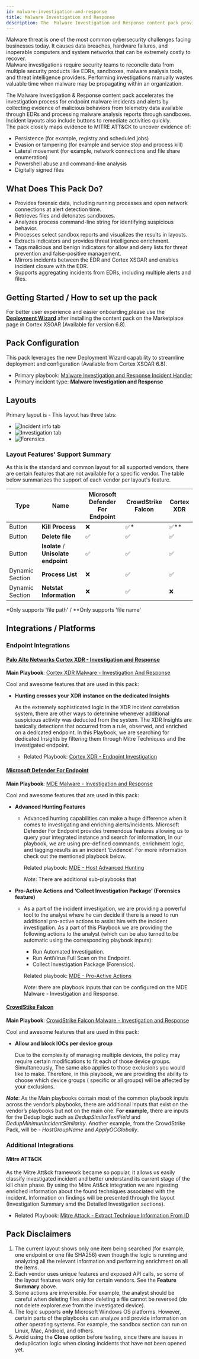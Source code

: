 ```yaml
---
id: malware-investigation-and-response
title: Malware Investigation and Response
description: The  Malware Investigation and Response content pack provides a framework for handling malware investigations.
---
```


Malware threat is one of the most common cybersecurity challenges facing businesses today. It causes data breaches, hardware failures, and inoperable computers and system networks that can be extremely costly to recover.  
Malware investigations require security teams to reconcile data from multiple security products like EDRs, sandboxes, malware analysis tools, and threat intelligence providers. 
Performing investigations manually wastes valuable time when malware may be propagating within an organization.

The Malware Investigation & Response content pack accelerates the investigation process for endpoint malware incidents and alerts by collecting evidence of malicious behaviors from telemetry data available through EDRs and processing malware analysis reports through sandboxes. Incident layouts also include buttons to remediate activities quickly.    
The pack closely maps evidence to MITRE ATT&CK to uncover evidence of:
- Persistence (for example, registry and scheduled jobs)
- Evasion or tampering (for example and service stop and process kill)
- Lateral movement (for example, network connections and file share enumeration)
- Powershell abuse and command-line analysis
- Digitally signed files

## What Does This Pack Do?
* Provides forensic data, including running processes and open network connections at alert detection time.
* Retrieves files and detonates sandboxes.
* Analyzes process command-line string for identifying suspicious behavior.
* Processes select sandbox reports and visualizes the results in layouts.
* Extracts indicators and provides threat intelligence enrichment.
* Tags malicious and benign indicators for allow and deny lists for threat prevention and false-positive management.
* Mirrors incidents between the EDR and Cortex XSOAR and enables incident closure with the EDR.
* Supports aggregating incidents from EDRs, including multiple alerts and files.

## Getting Started / How to set up the pack
For better user experience and easier onboarding,please use the [**Deployment Wizard**](https://docs.paloaltonetworks.com/cortex/cortex-xsoar/6-8/cortex-xsoar-admin/marketplace/content-pack-installation/install-a-content-pack/use-the-use-case-deployment-wizard) after installing the content pack on the Marketplace page in Cortex XSOAR (Available for version 6.8).


## Pack Configuration
This pack leverages the new Deployment Wizard capability to streamline deployment and configuration (Available from Cortex XSOAR 6.8).  
- Primary playbook: [Malware Investigation and Response Incident Handler](https://xsoar.pan.dev/docs/reference/playbooks/malware-investigation--response-incident-handler)
- Primary incident type: **Malware Investigation and Response**


## Layouts
Primary layout is - 
This layout has three tabs:
* ![Incident info tab](../../../docs/doc_imgs/reference/MalwareInvestigationAndResponse/Malware_Investigation_And_Response_layout1.png)
* ![Investigation tab](../../../docs/doc_imgs/reference/MalwareInvestigationAndResponse/Malware_Investigation_And_Response_layout2.png)
* ![Forensics](../../../docs/doc_imgs/reference/MalwareInvestigationAndResponse/Malware_Investigation_And_Response_layout3.png)

### Layout Features' Support Summary

As this is the standard and common layout for all supported vendors, there are certain features that are not available for a specific vendor. The table below summarizes the support of each vendor per layout's feature.

| **Type**                  | **Name**                         | **Microsoft Defender For Endpoint** | **CrowdStrike Falcon**      | **Cortex XDR**              | 
|------------------------------|-------------------------------------|-------------------------------------|-----------------------------|-------------------------------|
| Button                       | **Kill Process**                    |                   :x:                 | :white_check_mark:*                                     |  :white_check_mark:**                                   |
| Button                       | **Delete file**                      |                   :white_check_mark:                 |               :white_check_mark:                         |               :white_check_mark:                          |
| Button                       | **Isolate** / **Unisolate endpoint**       |                   :white_check_mark:                 |               :white_check_mark:                          |              :white_check_mark:                          |
| Dynamic Section              | **Process List**             |                   :x:                 |               :white_check_mark:                         |               :white_check_mark:                         |
| Dynamic Section              | **Netstat Information**      |                   :x:                |              :white_check_mark:                          |               :x:                       |
*Only supports 'file path' / **Only supports 'file name'


 
## Integrations / Platforms
### Endpoint Integrations

#### [Palo Alto Networks Cortex XDR - Investigation and Response](https://xsoar.pan.dev/marketplace/details/CortexXDR)
**Main Playbook**: [Cortex XDR Malware - Investigation And Response](https://xsoar.pan.dev/docs/reference/playbooks/cortex-xdr-malware---investigation-and-response)

Cool and awesome features that are used in this pack:

- **Hunting crosses your XDR instance on the dedicated Insights**

    As the extremely sophisticated logic in the XDR incident correlation system, there are other ways to determine whenever additional suspicious activity was deducted from the system. The XDR Insights are basically detections that occurred from a rule, observed, and enriched on a dedicated endpoint. In this Playbook, we are searching for dedicated Insights by filtering them through Mitre Techniques and the investigated endpoint. 
  - Related Playbook: [Cortex XDR - Endpoint Investigation](https://xsoar.pan.dev/docs/reference/playbooks/cortex-xdr---endpoint-investigation)



#### [Microsoft Defender For Endpoint](https://xsoar.pan.dev/marketplace/details/MicrosoftDefenderAdvancedThreatProtection)
**Main Playbook**: [MDE Malware - Investigation and Response](https://xsoar.pan.dev/docs/reference/playbooks/mde-malware---investigation-and-response)

Cool and awesome features that are used in this pack:
- **Advanced Hunting Features**
  - Advanced hunting capabilities can make a huge difference when it comes to investigating and enriching alerts/incidents. Microsoft Defender For Endpoint provides tremendous features allowing us to query your integrated instance and search for information, In our playbook, we are using pre-defined commands, enrichment logic, and tagging results as an incident ‘Evidence’. For more information check out the mentioned playbook below.
  
    Related playbook: [MDE - Host Advanced Hunting]()
    
    _Note_: There are additional sub-playbooks that
    
- **Pro-Active Actions and ‘Collect Investigation Package’ (Forensics feature)**
  - As a part of the incident investigation, we are providing a powerful tool to the analyst where he can decide if there is a need to run additional pro-active actions to assist him with the incident investigation. As a part of this Playbook we are providing the following actions to the analyst (which can be also turned to be automatic using the corresponding playbook inputs):
    - Run Automated Investigation.
    - Run AntiVirus Full Scan on the Endpoint.
    - Collect Investigation Package (Forensics). 
    
    Related playbook: [MDE - Pro-Active Actions]()
  
    _Note_: there are playbook inputs that can be configured on the MDE Malware - Investigation and Response.



#### [CrowdStike Falcon](https://xsoar.pan.dev/marketplace/details/CrowdStrikeFalcon)
**Main Playbook**: [CrowdStrike Falcon Malware - Investigation and Response](https://xsoar.pan.dev/docs/reference/playbooks/crowd-strike-falcon-malware---investigation-and-response)

Cool and awesome features that are used in this pack:
 - **Allow and block IOCs per device group**

   Due to the complexity of managing multiple devices, the policy may require certain modifications to fit each of those device groups. Simultaneously,
The same also applies to those exclusions you would like to make. Therefore, in this playbook, we are providing the ability to choose which device groups ( specific or all groups) will be
affected by your exclusions.

_**Note**_:
As the Main playbooks contain most of the common playbook inputs across the vendor’s playbooks, there are additional inputs that exist on the vendor’s playbooks but not on the main one. 
**For example,** there are inputs for the Dedup logic such as _DedupSimilarTextField_ and _DedupMinimunIncidentSimilarity_.
Another example, from the CrowdStrike Pack, will be - _HostGroupName_ and _ApplyOCGlobally_.

### Additional Integrations
#### Mitre ATT&CK 
As the Mitre Att&ck framework became so popular, it allows us easily classify investigated incident and better understand its current stage of the kill chain phase. By using the Mitre Att&ck integration we are ingesting enriched information about the found techniques associated with the incident. 
Information on findings will be presented through the layout (Investigation Summary amd the Detailed Investigation sections).
- Related Playbook: [Mitre Attack - Extract Technique Information From ID](https://xsoar.pan.dev/docs/reference/playbooks/mitre-attack---extract-technique-information-from-id)

## Pack Disclaimers
1. The current layout shows only one item being searched (for example, one endpoint or one file SHA256) even though the logic is running and analyzing all the relevant information and performing enrichment on all the items.
2. Each vendor uses unique features and exposed API calls, so some of the layout features work only for certain vendors. See the **Feature Summary** above.
3. Some actions are irreversible. For example, the analyst should be careful when deleting files since deleting a file cannot be reversed (do not delete explorer.exe from the investigated device).
4. The logic supports **only** Microsoft Windows OS platforms. However, certain parts of the playbooks can analyze and provide information on other operating systems. For example, the sandbox section can run on Linux, Mac, Android, and others.
5. Avoid using the **Close** option before testing, since there are issues in deduplication logic when closing incidents that have not been opened yet.

 
